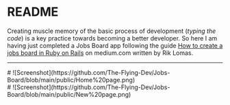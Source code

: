
# README
Creating muscle memory of the basic process of development (_typing the code_) is a key practice towards becoming a better developer. 
So here I am having just completed a Jobs Board app following the guide [How to create a jobs board in Ruby on Rails](https://medium.com/@riklomas/how-to-create-a-simple-jobs-board-in-ruby-on-rails-even-if-youve-never-coded-before-9b296c4df483) on medium.com written by Rik Lomas.

<hr>
# ![Screenshot](https://github.com/The-Flying-Dev/Jobs-Board/blob/main/public/Home%20page.png)
<br/>
# ![Screenshot](https://github.com/The-Flying-Dev/Jobs-Board/blob/main/public/New%20page.png)
